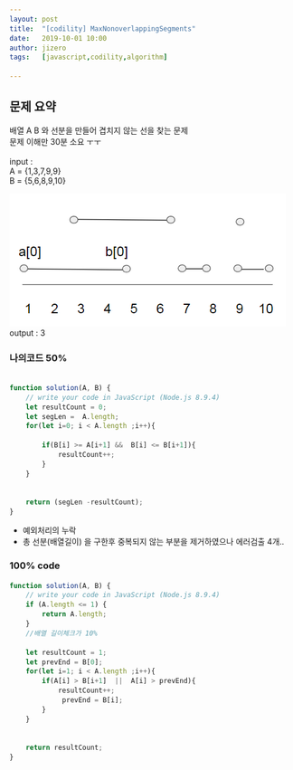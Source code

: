 ```yaml
---
layout: post
title:  "[codility] MaxNonoverlappingSegments"
date:   2019-10-01 10:00
author: jizero
tags:	[javascript,codility,algorithm]

---
```


## 문제 요약
배열 A B 와 선분을 만들어 겹치지 않는 선을 찾는 문제<br />
문제 이해만 30분 소요 ㅜㅜ<br />
<br />
input : <br />
 A = {1,3,7,9,9}<br />
 B = {5,6,8,9,10}<br />

<img src="/assets/img/201910/code1.PNG" />
<br />
output : 3


### 나의코드 50% 

```javascript

function solution(A, B) {
    // write your code in JavaScript (Node.js 8.9.4)
    let resultCount = 0;
    let segLen =  A.length;
    for(let i=0; i < A.length ;i++){

        if(B[i] >= A[i+1] &&  B[i] <= B[i+1]){
            resultCount++;
        }
    }
    

    return (segLen -resultCount);
}

```
* 예외처리의 누락
* 총 선분(배열길이) 을 구한후 중복되지 않는 부분을 제거하였으나 에러검출 4개..




### 100% code 
```javascript
function solution(A, B) {
    // write your code in JavaScript (Node.js 8.9.4)
    if (A.length <= 1) {
        return A.length;
    }
    //배열 길이체크가 10%

    let resultCount = 1;
    let prevEnd = B[0];
    for(let i=1; i < A.length ;i++){
        if(A[i] > B[i+1]  ||  A[i] > prevEnd){
            resultCount++;
             prevEnd = B[i];
        }
    }
    

    return resultCount;
}
```